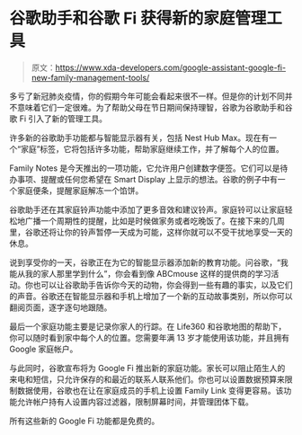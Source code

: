 # 谷歌助手和谷歌 Fi 获得新的家庭管理工具

> 原文：<https://www.xda-developers.com/google-assistant-google-fi-new-family-management-tools/>

多亏了新冠肺炎疫情，你的假期今年可能会看起来很不一样。但是你的计划不同并不意味着它们一定很难。为了帮助父母在节日期间保持理智，谷歌为谷歌助手和谷歌 Fi 引入了新的管理工具。

许多新的谷歌助手功能都与智能显示器有关，包括 Nest Hub Max。现在有一个“家庭”标签，它将包括许多功能，帮助家庭继续工作，并了解每个人的位置。

Family Notes 是今天推出的一项功能，它允许用户创建数字便签。它们可以是待办事项、提醒或任何您希望在 Smart Display 上显示的想法。谷歌的例子中有一个家庭便条，提醒家庭解冻一个馅饼。

谷歌助手还在其家庭铃声功能中添加了更多音效和建议铃声。家庭铃可以让家庭轻松地广播一个周期性的提醒，比如是时候做家务或者吃晚饭了。在接下来的几周里，谷歌还将让你的铃声暂停一天成为可能，这样你就可以不受干扰地享受一天的休息。

说到享受你的一天，谷歌正在为它的智能显示器添加新的教育功能。问谷歌，“我能从我的家人那里学到什么”，你会看到像 ABCmouse 这样的提供商的学习活动。你也可以让谷歌助手告诉你今天的动物，你会得到一些有趣的事实，以及它们的声音。谷歌还在智能显示器和手机上增加了一个新的互动故事类别，所以你可以翻阅页面，逐字逐句地跟随。

最后一个家庭功能主要是记录你家人的行踪。在 Life360 和谷歌地图的帮助下，你可以随时看到家中每个人的位置。您需要年满 13 岁才能使用该功能，并且拥有 Google 家庭帐户。

与此同时，谷歌宣布将为 Google Fi 推出新的家庭功能。家长可以阻止陌生人的来电和短信，只允许保存的和最近的联系人联系他们。你也可以设置数据预算来限制数据使用，谷歌也在让在家庭成员的手机上设置 Family Link 变得更容易。该功能允许帐户持有人设置内容过滤器，限制屏幕时间，并管理团体下载。

所有这些新的 Google Fi 功能都是免费的。